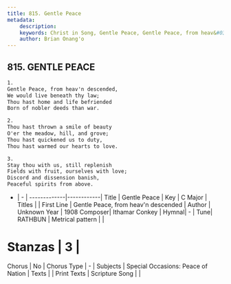 ```yaml
---
title: 815. Gentle Peace
metadata:
    description: 
    keywords: Christ in Song, Gentle Peace, Gentle Peace, from heav&#039;n descended, 
    author: Brian Onang'o
---
```



## 815. GENTLE PEACE

```txt
1.
Gentle Peace, from heav'n descended,
We would live beneath thy law;
Thou hast home and life befriended
Born of nobler deeds than war.

2.
Thou hast thrown a smile of beauty
O'er the meadow, hill, and grove;
Thou hast quickened us to duty,
Thou hast warmed our hearts to love.

3.
Stay thou with us, still replenish
Fields with fruit, ourselves with love;
Discord and dissension banish,
Peaceful spirits from above.
```

- |   -  |
-------------|------------|
Title | Gentle Peace |
Key | C Major |
Titles |  |
First Line | Gentle Peace, from heav&#039;n descended |
Author | Unknown
Year | 1908
Composer| Ithamar Conkey |
Hymnal|  - |
Tune| RATHBUN |
Metrical pattern | |
# Stanzas | 3 |
Chorus | No |
Chorus Type | - |
Subjects | Special Occasions: Peace of Nation |
Texts |  |
Print Texts | 
Scripture Song |  |
  
